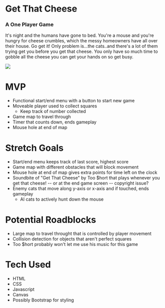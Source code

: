 # Get That Cheese
### A One Player Game

It's night and the humans have gone to bed. You're a mouse and you're hungry for cheese crumbles, which the messy homeowners have all over their house. Go get it! Only problem is...the cats..and there's a lot of them trying get you before you get that cheese. You only have so much time to gobble all the cheese you can get your hands on so get busy.

![](https://i.imgur.com/NMFtuvi.png)

# MVP
* Functional start/end menu with a button to start new game
* Moveable player used to collect squares
    * Keep track of number collected
* Game map to travel through
* Timer that counts down, ends gameplay
* Mouse hole at end of map

# Stretch Goals
* Start/end menu keeps track of last score, highest score
* Game map with different obstacles that will block movement
* Mouse hole at end of map gives extra points for time left on the clock
* Soundbite of "Get That Cheese" by Too $hort that plays whenever you get that cheese! -- or at the end game screen -- copyright issue?
* Enemy cats that move along y-axis or x-axis and if touched, ends gameplay
    * AI cats to actively hunt down the mouse

# Potential Roadblocks
* Large map to travel throught that is controlled by player movement
* Collision detection for objects that aren't perfect squares
* Too $hort probably won't let me use his music for this game

# Tech Used
* HTML
* CSS
* Javascript
* Canvas
* Possibly Bootstrap for styling